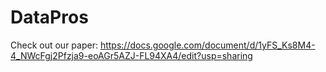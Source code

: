 DataPros
========
Check out our paper:
https://docs.google.com/document/d/1yFS_Ks8M4-4_NWcFgj2Pfzja9-eoAGr5AZJ-FL94XA4/edit?usp=sharing
